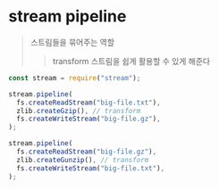 # stream pipeline

> 스트림들을 묶어주는 역할
>
> > transform 스트림을 쉽게 활용할 수 있게 해준다

```js
const stream = require("stream");

stream.pipeline(
  fs.createReadStream("big-file.txt"),
  zlib.createGzip(), // transform
  fs.createWriteStream("big-file.gz"),
);

stream.pipeline(
  fs.createReadStream("big-file.gz"),
  zlib.createGunzip(), // transform
  fs.createWriteStream("big-file.txt"),
);
```
